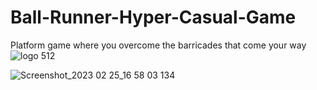 # Ball-Runner-Hyper-Casual-Game
 Platform game where you overcome the barricades that come your way
![logo 512](https://user-images.githubusercontent.com/53862681/221854041-6bcbe23a-b206-4e93-a632-9a0a1d60f953.png)

![Screenshot_2023 02 25_16 58 03 134](https://user-images.githubusercontent.com/53862681/221854015-fc723a25-61f9-4740-bcd6-7a1de2bb3f2a.png)

